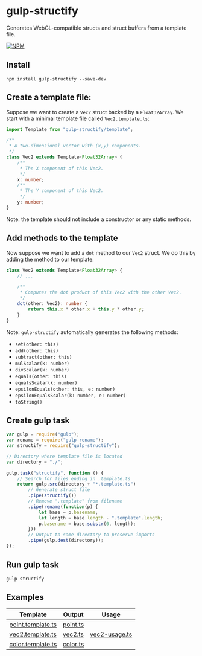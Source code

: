 # gulp-structify
Generates WebGL-compatible structs and struct buffers from a template file.

[![NPM](https://nodei.co/npm/gulp-structify.png?downloads=true&downloadRank=true&stars=true)](https://nodei.co/npm/gulp-structify/)

## Install
`npm install gulp-structify --save-dev`

## Create a template file: 
Suppose we want to create a `Vec2` struct backed by a `Float32Array`. We start with a minimal template file called `Vec2.template.ts`:

```TypeScript
import Template from "gulp-structify/template";

/**
 * A two-dimensional vector with (x,y) components.
 */
class Vec2 extends Template<Float32Array> {
    /**
     * The X component of this Vec2.
     */
    x: number;
    /**
     * The Y component of this Vec2.
     */
    y: number;
}
```

Note: the template should not include a constructor or any static methods. 

## Add methods to the template
Now suppose we want to add a `dot` method to our `Vec2` struct. We do this by adding the method to our template: 

```TypeScript
class Vec2 extends Template<Float32Array> {
    // ... 

    /**
     * Computes the dot product of this Vec2 with the other Vec2.
     */
    dot(other: Vec2): number {
        return this.x * other.x + this.y * other.y;
    }
}

```

Note: `gulp-structify` automatically generates the following methods:
- `set(other: this)`
- `add(other: this)`
- `subtract(other: this)`
- `mulScalar(k: number)`
- `divScalar(k: number)`
- `equals(other: this)`
- `equalsScalar(k: number)`
- `epsilonEquals(other: this, e: number)`
- `epsilonEqualsScalar(k: number, e: number)`
- `toString()`

## Create gulp task
```javascript
var gulp = require("gulp");
var rename = require("gulp-rename");
var structify = require("gulp-structify");

// Directory where template file is located
var directory = "./"; 

gulp.task("structify", function () {
    // Search for files ending in .template.ts
    return gulp.src(directory + "*.template.ts")
        // Generate struct file
        .pipe(structify())
        // Remove ".template" from filename
        .pipe(rename(function(p) {
            let base = p.basename;
            let length = base.length - ".template".length;
            p.basename = base.substr(0, length);
        })) 
        // Output to same directory to preserve imports
        .pipe(gulp.dest(directory));
});
```
## Run gulp task
`gulp structify`

## Examples
Template | Output | Usage
-------- | ------ | -----
[point.template.ts][1] | [point.ts][2] |
[vec2.template.ts][4] | [vec2.ts][5] | [vec2-usage.ts][6]
[color.template.ts][7] | [color.ts][8] | 

[1]: https://github.com/wjheesen/gulp-structify/blob/master/examples/point.template.ts "Point Template"
[2]: https://github.com/wjheesen/gulp-structify/blob/master/examples/point.ts "Point Output"
[4]: https://github.com/wjheesen/gulp-structify/blob/master/examples/vec2.template.ts "Vec2 Template"
[5]: https://github.com/wjheesen/gulp-structify/blob/master/examples/vec2.ts "Vec2 Output"
[6]: https://github.com/wjheesen/gulp-structify/blob/master/examples/vec2-usage.ts "Vec2 Usage"
[7]: https://github.com/wjheesen/gulp-structify/blob/master/examples/color.template.ts "Color Template"
[8]: https://github.com/wjheesen/gulp-structify/blob/master/examples/color.ts "Color Output"

